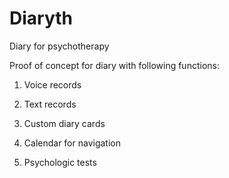 # Diaryth

Diary for psychotherapy

Proof of concept for diary with following functions:

1) Voice records

2) Text records

3) Custom diary cards

4) Calendar for navigation

5) Psychologic tests
